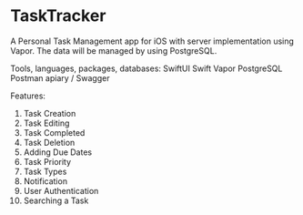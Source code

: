 # TaskTracker
A Personal Task Management app for iOS with server implementation using Vapor. The data will be managed by using PostgreSQL. 

Tools, languages, packages, databases:
SwiftUI
Swift
Vapor
PostgreSQL
Postman
apiary / Swagger

Features:
1. Task Creation
2. Task Editing
3. Task Completed
4. Task Deletion
5. Adding Due Dates
6. Task Priority
7. Task Types
8. Notification
9. User Authentication
10. Searching a Task
